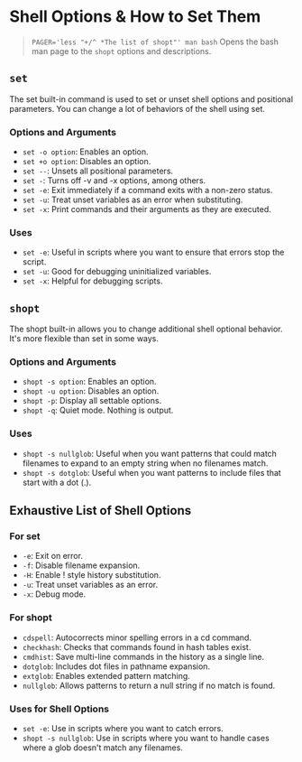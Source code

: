 

# Shell Options & How to Set Them

> `PAGER='less "+/^ *The list of shopt"' man bash`
> Opens the bash man page to the `shopt` options and descriptions.



## `set`

The set built-in command is used to set or unset shell options and positional parameters. You can change a lot of behaviors of the shell using set.


### Options and Arguments
* `set -o option`: Enables an option.
* `set +o option`: Disables an option.
* `set --`: Unsets all positional parameters.
* `set -`: Turns off -v and -x options, among others.
* `set -e`: Exit immediately if a command exits with a non-zero status.
* `set -u`: Treat unset variables as an error when substituting.
* `set -x`: Print commands and their arguments as they are executed.

### Uses
* `set -e`: Useful in scripts where you want to ensure that errors stop the script.
* `set -u`: Good for debugging uninitialized variables.
* `set -x`: Helpful for debugging scripts.



## `shopt`

The shopt built-in allows you to change additional shell optional behavior. It's more flexible than set in some ways.

### Options and Arguments
* `shopt -s option`: Enables an option.
* `shopt -u option`: Disables an option.
* `shopt -p`: Display all settable options.
* `shopt -q`: Quiet mode. Nothing is output.

### Uses
* `shopt -s nullglob`: Useful when you want patterns that could match filenames to expand to an empty string when no filenames match.
* `shopt -s dotglob`: Useful when you want patterns to include files that start with a dot (.).



## Exhaustive List of Shell Options

### For set
* `-e`: Exit on error.
* `-f`: Disable filename expansion.
* `-H`: Enable ! style history substitution.
* `-u`: Treat unset variables as an error.
* `-x`: Debug mode.

### For shopt
* `cdspell`: Autocorrects minor spelling errors in a cd command.
* `checkhash`: Checks that commands found in hash tables exist.
* `cmdhist`: Save multi-line commands in the history as a single line.
* `dotglob`: Includes dot files in pathname expansion.
* `extglob`: Enables extended pattern matching.
* `nullglob`: Allows patterns to return a null string if no match is found.

### Uses for Shell Options
* `set -e`: Use in scripts where you want to catch errors.
* `shopt -s nullglob`: Use in scripts where you want to handle cases where a glob doesn't match any filenames.




